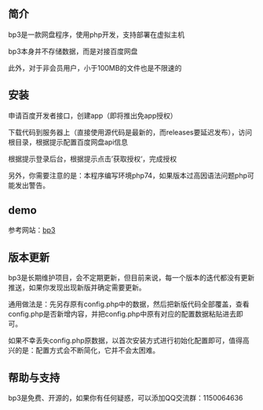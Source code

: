 ## 简介
bp3是一款网盘程序，使用php开发，支持部署在虚拟主机

bp3本身并不存储数据，而是对接百度网盘

此外，对于非会员用户，小于100MB的文件也是不限速的
## 安装
申请百度开发者接口，创建app（即将推出免app授权）

下载代码到服务器上（直接使用源代码是最新的，而releases要延迟发布），访问根目录，根据提示配置百度网盘api信息

根据提示登录后台，根据提示点击’获取授权‘，完成授权

另外，你需要注意的是：本程序编写环境php74，如果版本过高因语法问题php可能发出警告。

## demo
参考网站：<a href="https://bp3.52dixiaowo.com" target="_blank">bp3</a>

## 版本更新

bp3是长期维护项目，会不定期更新，但目前来说，每一个版本的迭代都没有更新推送，如果你发现出现新版并确定需要更新。

通用做法是：先另存原有config.php中的数据，然后把新版代码全部覆盖，查看config.php是否新增内容，并把config.php中原有对应的配置数据粘贴进去即可。

如果不幸丢失config.php原数据，以首次安装方式进行初始化配置即可，值得高兴的是：配置方式会不断简化，它并不会太困难。

## 帮助与支持

bp3是免费、开源的，如果你有任何疑惑，可以添加QQ交流群：1150064636

